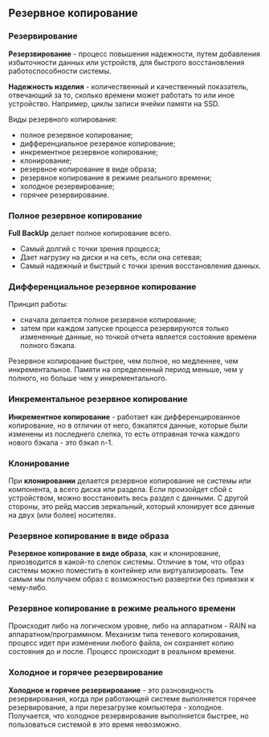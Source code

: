 ## Резервное копирование

### Резервирование

**Резерзвирование** - процесс повышения надежности, путем добавления избыточности данных или устройств, для быстрого восстановления работоспособности системы.

**Надежность изделия** - количественный и качественный показатель, отвечающий за то, сколько времени может работать то или иное устройство. Например, циклы записи ячейки памяти на SSD.

Виды резервного копирования:
- полное резервное копирование;
- дифференциальное резервное копирование;
- инкрементное резервное копирование;
- клонирование;
- резервное копирование в виде образа;
- резервное копирование в режиме реального времени;
- холодное резервирование;
- горячее резервирование.

### Полное резервное копирование

**Full BackUp** делает полное копирование всего.
- Самый долгий с точки зрения процесса;
- Дает нагрузку на диски и на сеть, если она сетевая;
- Самый надежный и быстрый с точки зрения восстановления данных.

### Дифференциальное резервное копирование

Принцип работы:
- сначала делается полное резервное копирование;
- затем при каждом запуске процесса резервируются только измененные данные, но точкой отчета является состояние времени полного бэкапа.

Резервное копирование быстрее, чем полное, но медленнее, чем инкрементальное. Памяти на определенный период меньше, чем у полного, но больше чем у инкрементального.

### Инкрементальное резервное копирование

**Инкрементное копирование** - работает как дифференцированное копирование, но в отличии от него, бэкапятся данные, которые были изменены из последнего слепка, то есть отправная точка каждого нового бэкапа - это бэкап n-1.

### Клонирование

При **клонировании** делается резервное копирование не системы или компонента, а всего диска или раздела. Если произойдет сбой с устройством, можно восстановить весь раздел с данными. С другой стороны, это рейд массив зеркальный, который клонирует все данные на двух (или более) носителях.

### Резервное копирование в виде образа

**Резервное копирование в виде образа**, как и клонирование, приозводится в какой-то слепок системы. Отличие  в том, что образ системы можно поместить в контейнер или виртуализировать. Тем самым мы получаем образ с возможностью развертки без привязки к чему-либо.

### Резервное копирование в режиме реального времени

Происходит либо на логическом уровне, либо на аппаратном - RAIN на аппаратном/программном. Механизм типа теневого копирования, процесс идет при изменении любого файла, он сохраняет копию состояния до и после. Процесс происходит в реальном времени.

### Холодное и горячее резервирование

**Холодное и горячее резервирование** - это разновидность резервирования, когда при работающей системе выполняется горячее резервирование, а при перезагрузке компьютера - холодное. Получается, что холодное резервирование выполняется быстрее, но пользоваться системой в это время невозможно. 